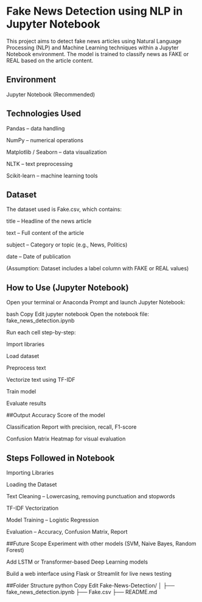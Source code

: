 # Fake News Detection using NLP in Jupyter Notebook
This project aims to detect fake news articles using Natural Language Processing (NLP) and Machine Learning techniques within a Jupyter Notebook environment. The model is trained to classify news as FAKE or REAL based on the article content.

## Environment
Jupyter Notebook (Recommended)

## Technologies Used
Pandas – data handling

NumPy – numerical operations

Matplotlib / Seaborn – data visualization

NLTK – text preprocessing

Scikit-learn – machine learning tools

## Dataset
The dataset used is Fake.csv, which contains:

title – Headline of the news article

text – Full content of the article

subject – Category or topic (e.g., News, Politics)

date – Date of publication

(Assumption: Dataset includes a label column with FAKE or REAL values)

## How to Use (Jupyter Notebook)
Open your terminal or Anaconda Prompt and launch Jupyter Notebook:

bash
Copy
Edit
jupyter notebook
Open the notebook file:
fake_news_detection.ipynb

Run each cell step-by-step:

Import libraries

Load dataset

Preprocess text

Vectorize text using TF-IDF

Train model

Evaluate results

##Output
Accuracy Score of the model

Classification Report with precision, recall, F1-score

Confusion Matrix Heatmap for visual evaluation

## Steps Followed in Notebook
Importing Libraries

Loading the Dataset

Text Cleaning – Lowercasing, removing punctuation and stopwords

TF-IDF Vectorization

Model Training – Logistic Regression

Evaluation – Accuracy, Confusion Matrix, Report

##Future Scope
Experiment with other models (SVM, Naive Bayes, Random Forest)

Add LSTM or Transformer-based Deep Learning models

Build a web interface using Flask or Streamlit for live news testing

##Folder Structure
python
Copy
Edit
Fake-News-Detection/
│
├── fake_news_detection.ipynb
├── Fake.csv
├── README.md
